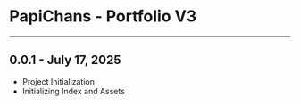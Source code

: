 # PapiChans - Portfolio V3

---

## 0.0.1 - July 17, 2025
- Project Initialization
- Initializing Index and Assets